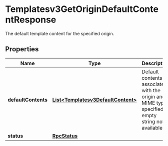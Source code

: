 

# Templatesv3GetOriginDefaultContentResponse

The default template content for the specified origin.

## Properties

| Name | Type | Description | Notes |
|------------ | ------------- | ------------- | -------------|
|**defaultContents** | [**List&lt;Templatesv3DefaultContent&gt;**](Templatesv3DefaultContent.md) | Default contents associated with the origin and MIME type specified; empty string not available. |  [optional] |
|**status** | [**RpcStatus**](RpcStatus.md) |  |  [optional] |



